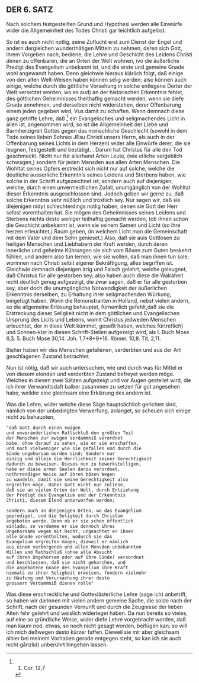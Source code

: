 <!-- Seite 163 -->

DER 6. SATZ
-----------

Nach solchem festgestellten Grund und Hypothesi 
werden alle Einwürfe wider die Allgemeinheit des 
Todes Christi gar leichtlich aufgelöst. 

So ist es auch nicht notlig, seine Zuflucht erst zum 
Dienst der Engel und andern dergleichen wunderthätigen
Mitteln zu nehmen, deren sich Gott, ihrem 
Vorgeben nach, bediene, die Lehre und Geschicht
des Leidens Christi denen zu offenbaren, die 
an Orten der Welt wohnen, ivo die äußerliche Predigt
des Evangelium unbekannt ist, und die erste und gemeine
Gnade wohl angewandt haben. Denn gleichwie
hieraus klárlich folgt, daß einige von den alten 
Welt-Weisen haben können selig werden; also können
auch einige, welche durch die göttliche Vorsehung
in solche entlegene Derter der Welt versetzet 
worden, wo es aud) an der historischen Erkenntnis 
fehlet, des göttlichen Geheimnisses theithaftig gemacht
werden, wenn sie diefe Gnade annehmen, und 
derselben nicht widerstehen, derer Offenbarung 
einem jeden gegeben wird, Vus damit zu schaffen.
Wenn demnach diese ganz getriffe Lehre, daß [^k6f1]
ein Evangelisches und seligmachendes Licht in 
allen ist, angenommen wird, so ist die Allgemeinheit
der Liebe und Barmherzigreit Gottes gegen das 
menschliche Geschlecht (sowohl in dem Tode seines 
lieben Sohnes JEsu Christi unsers Herrn, als auch 
in der Offenbarung seines  Lichts in dem Herzen) wider
alle Einwürfe derer, die sie leugnen, festgestellt 
und bestätigt. . Darum hat Christus für alle<!-- Seite 164 --><!-- content-0127.xml -->
den Tod geschmeckt. Nicht nur für allerhand
Arten Leute, (wie etliche vergeblich schwagen,) sondern
für jeden Mensden aus allen Arten Menschen.
Die Wohltat seines Opfers erstreckt sich nicht nur
auf solche, welche die deutliche ausserliche Erkenntnis
seines Leidens und Sterbens haben, wie solche in der
Schrift aufgezeichnet ist; sondern auch auf diejenigen,
welche, durch einen unvermeidlichen Zufall,
unumgänglich von der Wohltat dieser Erkenntnis
ausgeschlossen sind. Jedoch geben wir gerne zu,
daß solche Erkenntnis sehr nüßlich und tröstlich sey.
Nur sagen wir, daß sie diejenigen nidyt schlechterdings
notlig haben, denen sie Gott der Herr selbst
vorenthalten hat. Sie mögen des Geheimnisses
seines Leidens und Sterbens nichts desto weniger
teilhaftig gemacht werden, (ob ihnen schon die Geschicht
unbekannt ist, wenn sie seinem Samen und
Licht (so ihre herzen erleuchtet,) Raum geben,
(in welchem Licht man die Gemeinschaft mit
dem Vater und dem Sohn genieset.) Also, daß
sie auis Gottlosen zu heiligen Menschen und Liebhabern
der Kraft werden, durch deren innerliche und geheime
Kührungen sie sich vom Bösen zum Guten beskehrt
fühlen, und andern also tun lernen, wie
sie wollen, daß man ihnen tun sole; worinnen
nach Christi seibit eigener Bekräftigung, alles begriffen
ist. Gleichwie demnach diejenigen irrig und
Falsch gelehrt, welche geleugnet, daß Christus für
alle gestorben sey; also haben auch diese die Walraheit
nicht deutlich genug aufgezeigt, die zwar sagen,
daß er für alle gestorben sey, aber doch die unumgängliche
Notwendigkeit der äußerlichen Erkenntnis
derselben, zu Erhaltung ihrer seligmachenden Würkung,
beigefügt haben. Worin die Remonstranten
in Holland, nebst vielen andern, so die allgemeine
Erlösung behauptet, fürnemlich gefehlt,daß sie<!-- Seite 165 -->
die Erstreckung dieser Seligkeit nicht in dem göttlichen
und Evangelischen Ursprung des Licits und
Lebens, womit Christus jedweden Menschen
erleuchtet, der in diese Welt kümmet, geseßt haben,
welches fürtreflich) und Sonnen-klar in diesen
Schrift-Stellen aufgezeigt wird, als I. Buch Mose 6,3.
5. Buch Mose 30,14. Joh. 1,7+8+9+16. Römer. 10,8.
Tit. 2,11.

Bisher haben wir des Menschen gefallenen, verderbten
und aus der Art geschlagenen Zustand betrachtet.

Nun ist nötig, daß wir auch untersuchen, wie
und durch was für Mittel er von diesem elenden
und verderbten Zustand befreyet werden möge.
Welches in diesen zwei Sätzen aufgezeigt und vor
Augen gestellet wird, die ich ihrer Verwandtsdaft
balber zusammen zu setzen für gut angesehen habe,
weilder eine gleichsam eine Erklärung des andern ist.

Was die Lehre, wider welche diese Säge hauptsächlich
gerichtet sind, nämlich von der unbedingten
Verwerfung, anlanget, so scheuen sich einige
nicht zu behaupten, 

    "daß Gott durch einen ewigen
    und unveränderlichen Ratlschluß den größten Teil
    der Menschen zur ewigen Verdammniß verordnet
    babe, ohne darauf zu sehen, wie er sie erschaffen,
    und noch vielweniger wie sie gefallen und durch die
    Sünde ungehorsam worden sind; Sondern nur
    einzig und allein die Herrlichkeit seiner Gerechtigkeit
    dadurch zu beweisen. Dieses nun zu bewerkstelligen,
    habe er diese armen Seelen darzu verordnet, 
    nothrrendiger Weise auf ihren bösen Wegen
    zu wandeln, damit sie seine Gerechtigkeit also
    ergreifen möge. Daher Gott nicht nur zuliese,
    daß sie an vielen Orten der Welt, durch Entziehung
    der Predigt des Evangelium und der Erkenntnis
    Christi, diesem Elend unterworfen werden; 
<!-- Seite 166 -->
    sondern auch an denjenigen Orten, wo das Evangelium
    geprediget, und die Seligkeit durch Christum
    angeboten werde. Denn ob er sie schon öffentlich
    einlade, so verdamme er sie dennoch ihres
    Ungehorsams wegen mit Recht, ungeachtet er ihnen
    alle Gnade vorenthalten, wodurch sie das
    Evangelium ergreifen mögen; dieweil er nämlich
    aus einem verborgenen und allen Mensden unbekannten
    Willen und Rathschluß (ohne alle Absicht
    auf ihren Ungehorsam oder auf ihre Sünde) versordnet
    und beschlossen, daß sie nicht gehorchen, und
    die angebotene Gnade des Evangelium ihre Kraft
    niemals zu ihrer Seligkeit erweisen, fondern vielmehr
    zu Häufung umd Verursachung ihrer desto
    grossern Verdammniß dienen rolle"

Was diese erschreckliche und Gotteslästerliche
Lehre (sage ich) anbetrift, so haben wir darinnen
mit vielen andern gemeine Sache, die solde nach
der Schrift, nach der gesunden Vernunft und durch
die Zeugnisse der lieben Alten fehr gelehrt und weislich
widerleget haben. Da nun bereits so vieles,
auf eine so gründliche Weise, wider diefe Lehre vorgebracht
worden, daß man kaum nod, etwas, so noch
nicht gesagt worden, beifügen kan; so will ich mich
deßwegen desto kürzer faffen. Dieweil sie mir aber
gleichsam alhier bei meinem Vorhaben gerade entgegen
 steht, so kan ich sie auch nicht gånzlid) unberührt
hingehen lassen.

[^k6f1]: 1. Cor. 12,7